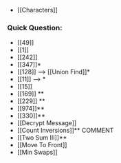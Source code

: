 - [[Characters]]
### Quick Question:
- [[49]]
- [[1]]
- [[242]]
- [[347]]*
- [[128]] --> [[Union Find]]*
- [[11]] --> *
- [[15]]
- [[169]] **
- [[229]] **
- [[974]]**
- [[330]]**
- [[Decrypt Message]]
- [[Count Inversions]]** COMMENT
- [[Two Sum III]]**
- [[Move To Front]]
- [[Min Swaps]]
